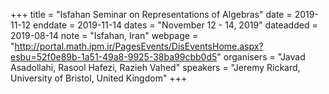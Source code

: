 +++
title = "Isfahan Seminar on Representations of Algebras"
date = 2019-11-12
enddate = 2019-11-14
dates = "November 12 - 14, 2019"
dateadded = 2019-08-14
note = "Isfahan, Iran"
webpage = "http://portal.math.ipm.ir/PagesEvents/DisEventsHome.aspx?esbu=52f0e89b-1a51-49a8-9925-38ba99cbb0d5"
organisers = "Javad Asadollahi, Rasool Hafezi, Razieh Vahed"
speakers = "Jeremy Rickard, University of Bristol, United Kingdom"
+++

